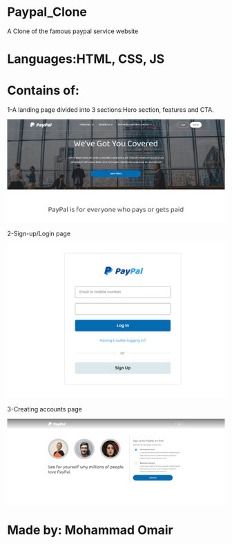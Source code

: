 # Paypal_Clone
A Clone of the famous paypal service website

# Languages:HTML, CSS, JS

# Contains of:

1-A landing page divided into 3 sections:Hero section, features and CTA.

![My Image](https://github.com/Shtaiwee1/Paypal_Clone/blob/master/Capture.PNG)



2-Sign-up/Login page

![My Image](https://github.com/Shtaiwee1/Paypal_Clone/blob/master/Capture5.PNG)



3-Creating accounts page

![My Image](https://github.com/Shtaiwee1/Paypal_Clone/blob/master/Capture4.PNG)

# Made by: Mohammad Omair

